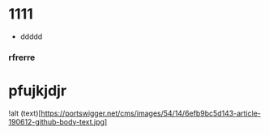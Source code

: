 # 1111
- ddddd
### rfrerre
# pfujkjdjr
!alt (text)[https://portswigger.net/cms/images/54/14/6efb9bc5d143-article-190612-github-body-text.jpg]
